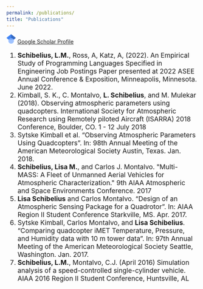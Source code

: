 ```yaml
---
permalink: /publications/
title: "Publications"
---
```


<img src='/assets/images/googlescholarlogo.png' width="25"> [Google Scholar Profile](https://scholar.google.com/citations?user=6CNW8WkAAAAJ&hl=en&inst=13410158990364976897&oi=ao) <br>

<span style="font-size:13pt">

1. **Schibelius, L.M.**, Ross, A, Katz, A, (2022). An Empirical Study of Programming Languages Specified in Engineering Job Postings Paper presented at 2022 ASEE Annual Conference & Exposition, Minneapolis, Minnesota. June 2022.
2. Kimball, S. K., C. Montalvo, **L. Schibelius**, and M. Mulekar (2018). Observing atmospheric parameters using quadcopters. International Society for Atmospheric Research using Remotely piloted Aircraft (ISARRA) 2018 Conference, Boulder, CO. 1 - 12 July 2018
3. Sytske Kimball et al. “Observing Atmospheric Parameters Using Quadcopters”. In: 98th Annual Meeting of the American Meteorological Society Austin, Texas. Jan. 2018.
4. **Schibelius, Lisa M.**, and Carlos J. Montalvo. "Multi-MASS: A Fleet of Unmanned Aerial Vehicles for Atmospheric Characterization." 9th AIAA Atmospheric and Space Environments Conference. 2017
5. **Lisa Schibelius** and Carlos Montalvo. “Design of an Atmospheric Sensing Package for a Quadrotor”. In: AIAA Region II Student Conference Starkville, MS. Apr. 2017.
6. Sytske Kimball, Carlos Montalvo, and **Lisa Schibelius**. “Comparing quadcopter iMET Temperature, Pressure, and Humidity data with 10 m tower data”. In: 97th Annual Meeting of the American Meteorological Society Seattle, Washington. Jan. 2017.
7. **Schibelius, L.M.**, Montalvo, C.J. (April 2016) Simulation analysis of a speed-controlled single-cylinder vehicle. AIAA 2016 Region II Student Conference, Huntsville, AL</span>
